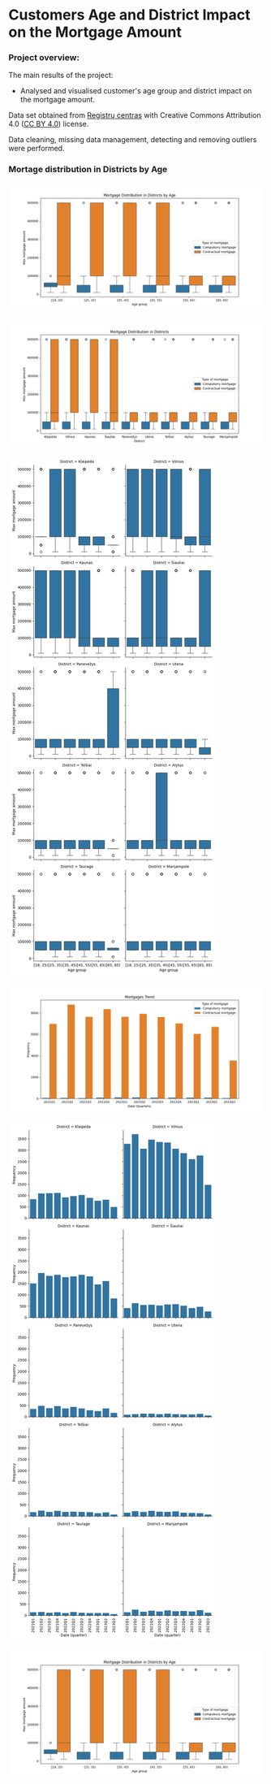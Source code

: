 # Customers Age and District Impact on the Mortgage Amount

### Project overview:

The main results of the project:
* Analysed and visualised customer's age group and district impact on the mortgage amount.

Data set obtained from [Registrų centras](https://www.registrucentras.lt/p/1561) with Creative Commons Attribution 4.0 
([CC BY 4.0](https://creativecommons.org/licenses/by/4.0/deed.lt)) license. 

Data cleaning, missing data management, detecting and removing outliers were performed. 
 
### Mortage distribution in Districts by Age

![img.png](Images%2Fimg.png)

![img_1.png](Images%2Fimg_1.png)

![img_2.png](Images%2Fimg_2.png)

![img_3.png](Images%2Fimg_3.png)

![img_4.png](Images%2Fimg_4.png)

![img_5.png](Images%2Fimg_5.png)

